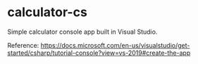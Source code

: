 # calculator-cs
Simple calculator console app built in Visual Studio.

Reference: https://docs.microsoft.com/en-us/visualstudio/get-started/csharp/tutorial-console?view=vs-2019#create-the-app